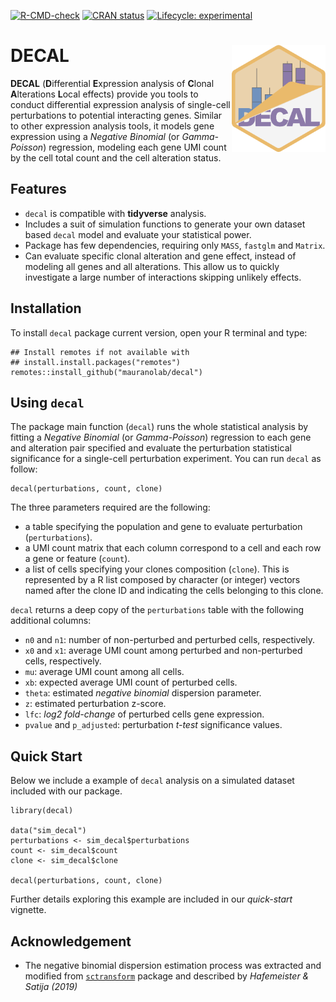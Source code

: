 <!-- badges: start -->
[![R-CMD-check](https://github.com/mauranolab/decal/workflows/R-CMD-check/badge.svg)](https://github.com/mauranolab/decal/actions)
[![CRAN status](https://www.r-pkg.org/badges/version/decal)](https://CRAN.R-project.org/package=decal)
[![Lifecycle: experimental](https://img.shields.io/badge/lifecycle-experimental-orange.svg)](https://lifecycle.r-lib.org/articles/stages.html#experimental)
<!-- badges: end -->

# DECAL <img src="hex.png" align="right" width="150px"/>

**DECAL** (**D**ifferential **E**xpression analysis of **C**lonal
**A**lterations **L**ocal effects) provide you tools to conduct differential
expression analysis of single-cell perturbations to potential interacting
genes.
Similar to other expression analysis tools, it models gene expression using
a _Negative Binomial_ (or _Gamma-Poisson_) regression, modeling each gene
UMI count by the cell total count and the cell alteration status.

## Features

- `decal` is compatible with **tidyverse** analysis.
- Includes a suit of simulation functions to generate your own dataset based
  `decal` model and evaluate your statistical power.
- Package has few dependencies, requiring only `MASS`, `fastglm` and `Matrix`.
- Can evaluate specific clonal alteration and gene effect, instead of
  modeling all genes and all alterations. This allow us to quickly investigate
  a large number of interactions skipping unlikely effects.

## Installation

To install `decal` package current version, open your R terminal and type:

```{r installation, eval = FALSE}
## Install remotes if not available with
## install.install.packages("remotes")
remotes::install_github("mauranolab/decal")
```

## Using `decal`

The package main function (`decal`) runs the whole statistical analysis by
fitting a _Negative Binomial_ (or _Gamma-Poisson_) regression to each gene
and alteration pair specified and evaluate the perturbation statistical
significance for a single-cell perturbation experiment. You can run `decal`
as follow:

```{r}
decal(perturbations, count, clone)
```

The three parameters required are the following:

- a table specifying the population and gene to evaluate perturbation
  (`perturbations`).
- a UMI count matrix that each column correspond to a cell and each row
  a gene or feature (`count`).
- a list of cells specifying your clones composition (`clone`). This is
  represented by a R list composed by character (or integer) vectors named
  after the clone ID and indicating the cells belonging to this clone.

`decal` returns a deep copy of the `perturbations` table with the following
additional columns:

- `n0` and `n1`: number of non-perturbed and perturbed cells, respectively.
- `x0` and `x1`: average UMI count among perturbed and non-perturbed cells,
  respectively.
- `mu`: average UMI count among all cells.
- `xb`: expected average UMI count of perturbed cells.
- `theta`: estimated _negative binomial_ dispersion parameter.
- `z`: estimated perturbation z-score.
- `lfc`: _log2 fold-change_ of perturbed cells gene expression.
- `pvalue` and `p_adjusted`: perturbation _t-test_ significance values.


## Quick Start

Below we include a example of `decal` analysis on a simulated dataset included
with our package.

```{r quick_start}
library(decal)

data("sim_decal")
perturbations <- sim_decal$perturbations
count <- sim_decal$count
clone <- sim_decal$clone

decal(perturbations, count, clone)
```

Further details exploring this example are included in our _quick-start_
vignette.

## Acknowledgement

- The negative binomial dispersion estimation process was extracted and modified
  from [`sctransform`](https://github.com/ChristophH/sctransform) package and
  described by _Hafemeister & Satija (2019)_
